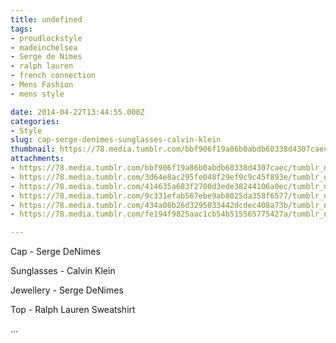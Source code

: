 ```yaml
---
title: undefined
tags:
- proudlockstyle
- madeinchelsea
- Serge de Nimes
- ralph lauren
- french connection
- Mens Fashion
- mens style

date: 2014-04-22T13:44:55.000Z
categories:
- Style
slug: cap-serge-denimes-sunglasses-calvin-klein
thumbnail: https://78.media.tumblr.com/bbf906f19a86b0abdb60338d4307caec/tumblr_n4fq6vORWr1rhrm24o1_1280.jpg
attachments:
- https://78.media.tumblr.com/bbf906f19a86b0abdb60338d4307caec/tumblr_n4fq6vORWr1rhrm24o1_1280.jpg
- https://78.media.tumblr.com/3d64e8ac295fe048f29ef9c9c45f893e/tumblr_n4fq6vORWr1rhrm24o2_1280.jpg
- https://78.media.tumblr.com/414635a683f2700d3ede38244106a0ec/tumblr_n4fq6vORWr1rhrm24o4_1280.jpg
- https://78.media.tumblr.com/9c331efab567ebe9ab8025da358f6577/tumblr_n4fq6vORWr1rhrm24o3_1280.jpg
- https://78.media.tumblr.com/434a08b26d3295033442dcdec408a73b/tumblr_n4fq6vORWr1rhrm24o5_1280.jpg
- https://78.media.tumblr.com/fe194f9825aac1cb54b515565775427a/tumblr_n4fq6vORWr1rhrm24o6_1280.jpg

---
```


Cap - Serge DeNimes 

  Sunglasses - Calvin Klein 

  Jewellery - Serge DeNimes 

  Top - Ralph Lauren Sweatshirt  

 ...
